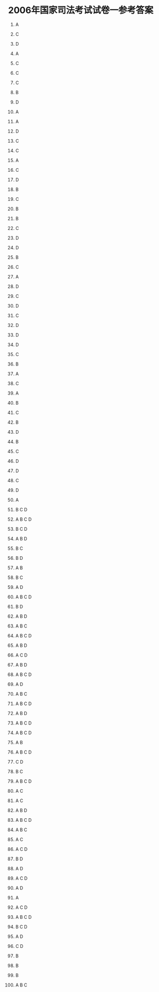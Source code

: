 2006年国家司法考试试卷一参考答案
================================

1. A
2. C
3. D
4. A
5. C
6. C
7. C
8. B
9. D
10. A
11. A
12. D
13. C
14. C
15. A
16. C
17. D
18. B
19. C
20. B
21. B
22. C
23. D
24. D
25. B
26. C
27. A
28. D
29. C
30. D
31. C
32. D
33. D
34. D
35. C
36. B
37. A
38. C
39. A
40. B
41. C
42. B
43. D
44. B
45. C
46. D
47. D
48. C
49. D
50. A


51. B C D
52. A B C D
53. B C D
54. A B D
55. B C
56. B D
57. A B
58. B C
59. A D
60. A B C D
61. B D
62. A B D
63. A B C
64. A B C D
65. A B D
66. A C D
67. A B D
68. A B C D
69. A D
70. A B C
71. A B C D
72. A B D
73. A B C D
74. A B C D
75. A B
76. A B C D
77. C D
78. B C
79. A B C D
80. A C
81. A C
82. A B D
83. A B C D
84. A B C
85. A C
86. A C D
87. B D
88. A D
89. A C D
90. A D


91. A
92. A C D
93. A B C D
94. B C D
95. A D
96. C D
97. B
98. B
99. B
100. A B C
